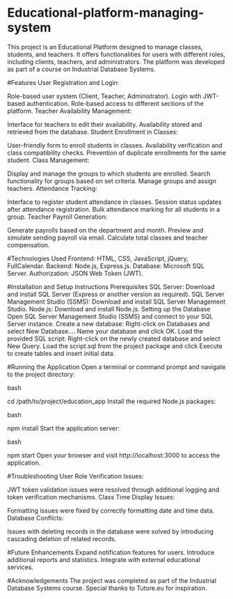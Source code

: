 # Educational-platform-managing-system
This project is an Educational Platform designed to manage classes, students, and teachers. It offers functionalities for users with different roles, including clients, teachers, and administrators. The platform was developed as part of a course on Industrial Database Systems.

#Features
User Registration and Login:

Role-based user system (Client, Teacher, Administrator).
Login with JWT-based authentication.
Role-based access to different sections of the platform.
Teacher Availability Management:

Interface for teachers to edit their availability.
Availability stored and retrieved from the database.
Student Enrollment in Classes:

User-friendly form to enroll students in classes.
Availability verification and class compatibility checks.
Prevention of duplicate enrollments for the same student.
Class Management:

Display and manage the groups to which students are enrolled.
Search functionality for groups based on set criteria.
Manage groups and assign teachers.
Attendance Tracking:

Interface to register student attendance in classes.
Session status updates after attendance registration.
Bulk attendance marking for all students in a group.
Teacher Payroll Generation:

Generate payrolls based on the department and month.
Preview and simulate sending payroll via email.
Calculate total classes and teacher compensation.

#Technologies Used
Frontend: HTML, CSS, JavaScript, jQuery, FullCalendar.
Backend: Node.js, Express.js.
Database: Microsoft SQL Server.
Authorization: JSON Web Token (JWT).

#Installation and Setup Instructions
Prerequisites
SQL Server: Download and install SQL Server (Express or another version as required).
SQL Server Management Studio (SSMS): Download and install SQL Server Management Studio.
Node.js: Download and install Node.js.
Setting up the Database
Open SQL Server Management Studio (SSMS) and connect to your SQL Server instance.
Create a new database:
Right-click on Databases and select New Database....
Name your database and click OK.
Load the provided SQL script:
Right-click on the newly created database and select New Query.
Load the script.sql from the project package and click Execute to create tables and insert initial data.

#Running the Application
Open a terminal or command prompt and navigate to the project directory:

bash

cd /path/to/project/education_app
Install the required Node.js packages:

bash

npm install
Start the application server:

bash

npm start
Open your browser and visit http://localhost:3000 to access the application.

#Troubleshooting
User Role Verification Issues:

JWT token validation issues were resolved through additional logging and token verification mechanisms.
Class Time Display Issues:

Formatting issues were fixed by correctly formatting date and time data.
Database Conflicts:

Issues with deleting records in the database were solved by introducing cascading deletion of related records.

#Future Enhancements
Expand notification features for users.
Introduce additional reports and statistics.
Integrate with external educational services.

#Acknowledgements
The project was completed as part of the Industrial Database Systems course. Special thanks to Tutore.eu for inspiration.
